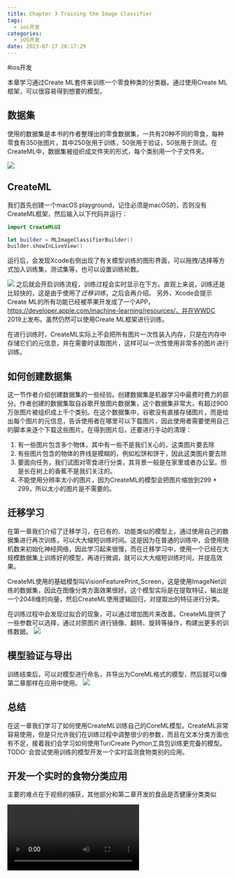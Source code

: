 ```yaml
---
title: Chapter 3 Training the Image Classifier
tags:
  - ios开发
categories:
  - iOS开发
date: 2023-07-17 20:17:29
---
```

#ios开发 

本章学习通过Create ML套件来训练一个零食种类的分类器。通过使用Create ML框架，可以很容易得到想要的模型。

## 数据集
使用的数据集是本书的作者整理出的零食数据集，一共有20种不同的零食，每种零食有350张图片，其中250张用于训练，50张用于验证，50张用于测试。在CreateML中，数据集被组织成文件夹的形式，每个类别用一个子文件夹。

![](img/CB2FCA18-267B-43A6-AE68-33E3700D68A6.png
)

## CreateML
我们首先创建一个macOS playground，记住必须是macOS的，否则没有CreateML框架，然后输入以下代码并运行：
``` swift
import CreateMLUI

let builder = MLImageClassifierBuilder()
builder.showInLiveView()
```

运行后，会发现Xcode右侧出现了有关模型训练的图形界面，可以拖拽/选择等方式加入训练集，测试集等，也可以设置训练轮数。

![](img/2FD703CF-A6E5-4BF4-9BFB-363D74F6A56A.png
)
之后就会开启训练流程，训练过程会实时显示在下方。直观上来说，训练还是比较快的，这是由于使用了*迁移训练*，之后会再介绍。
另外，Xcode会提示Create ML的所有功能已经被苹果开发成了一个APP，https://developer.apple.com/machine-learning/resources/，并在WWDC 2019上发布。虽然仍然可以使用Create ML框架进行训练。

在进行训练时，CreateML实际上不会把所有图片一次性装入内存，只是在内存中存储它们的元信息，并在需要时读取图片，这样可以一次性使用非常多的图片进行训练。

## 如何创建数据集
这一节作者介绍创建数据集的一些经验。创建数据集是机器学习中最费时费力的部分。作者创建的数据集取自谷歌开放图片数据集，这个数据集非常大，有超过900万张图片被组织成上千个类别。在这个数据集中，谷歌没有直接存储图片，而是给出每个图片的元信息，告诉使用者在哪里可以下载图片，因此使用者需要使用自己的脚本来逐个下载这些图片。在得到图片后，还要进行手动的清理：
1. 有一些图片包含多个物体，其中有一些不是我们关心的，这类图片要去除
2. 有些图片包含的物体的界线是模糊的，例如松饼和饼干，因此这类图片要去除
3. 要面向任务，我们试图对零食进行分类，其背景一般是在家里或者办公室。但是长在树上的香蕉不是我们关注的。
4. 不能使用分辨率太小的图片，因为CreateML的模型会把图片缩放到299 * 299，所以太小的图片是不需要的。

## 迁移学习
在第一章我们介绍了迁移学习，在已有的、功能类似的模型上，通过使用自己的数据集进行再次训练，可以大大缩短训练时间。这是因为在普通的训练中，会使用随机数来初始化神经网络，因此学习起来很慢，而在迁移学习中，使用一个已经在大规模数据集上训练好的模型，再进行微调，就可以大大缩短训练时间，并提高效果。

CreateML使用的基础模型叫VisionFeaturePrint_Screen，这是使用ImageNet训练的数据集，因此在图像分类方面效果很好。这个模型实际是在提取特征，输出是一个2048维的向量，然后CreateML使用逻辑回归，对提取出的特征进行分类。

在训练过程中会发现过拟合的现象，可以通过增加图片来改善。CreateML提供了一些参数可以选择，通过对原图片进行镜像、翻转、旋转等操作，构建出更多的训练数据。
![](img/Attachment.png
)

## 模型验证与导出
训练结束后，可以对模型进行命名，并导出为CoreML格式的模型，然后就可以像第二章那样在应用中使用。
![](img/Attachment1.png
)
## 总结
在这一章我们学习了如何使用CreateML训练自己的CoreML模型。CreateML非常容易使用，但是只允许我们在训练过程中调整很少的参数，而且在文本分类方面也有不足，接着我们会学习如何使用TuriCreate Python工具包训练更完备的模型。
TODO: 会尝试使用训练的模型开发一个实时监测食物类别的应用。

## 开发一个实时的食物分类应用
主要的难点在于视频的捕获，其他部分和第二章开发的食品是否健康分类类似

![](img/RPReplay_Final1590127420.mp4)
